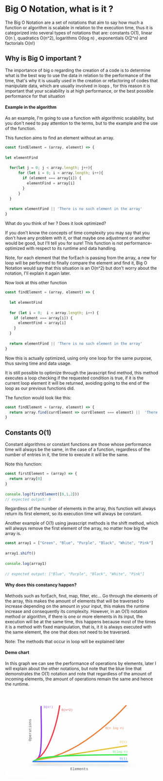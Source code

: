 # Big O Notation, what is it ?

The Big O Notation are a set of notations that aim to say how much a function or algorithm is scalable in relation to the execution time, thus it is categorized into several types of notations that are: constants O(1), linear O(n ), quadratics O(n^2), logarithms O(log n) , exponentials O(2^n) and factorials O(n!)

## Why is Big O important ?

The importance of big o regarding the creation of a code is to determine what is the best way to use the data in relation to the performance of the time, that's why it is usually used in the creation or refactoring of codes that manipulate data, which are usually involved in loops , for this reason it is important that your scalability is at high performance, or the best possible performance for that situation

#### Example in the algorithm

As an example, I'm going to use a function with algorithmic scalability, but you don't need to pay attention to the terms, but to the example and the use of the function.

This function aims to find an element without an array.

```js
const findElement = (array, element) => {

let elementFind

  for(let j = 0; j < array.length; j++){
      for (let i = 0; i < array.length; i++){
        if (element === array[i]) {
          elementFind = array[i]
        }
      }
  }

  return elementFind || 'There is no such element in the array'
}
```

What do you think of her ? Does it look optimized?

If you don't know the concepts of time complexity you may say that you don't have any problem with it, or that maybe one adjustment or another would be good, but I'll tell you for sure! This function is not performance-optimized with respect to its runtime and data handling.

Note, for each element that the forEach is passing from the array, a new for loop will be performed to finally compare the element and find it, Big O Notation would say that this situation is an 
O(n^2) but don't worry about the notation, I'll explain it again later.

Now look at this other function

```js
const findElement = (array, element) => {

  let elementFind

  for (let i = 0;  i < array.length; i++) {
    if (element === array[i]) {
      elementFind = array[i]
    }	
  }

  return elementFind || 'There is no such element in the array'
}
```

Now this is actually optimized, using only one loop for the same purpose, thus saving time and data usage.

It is still possible to optimize through the javascript find method, this method executes a loop checking if the requested condition is true, if it is the current loop element it will be returned, avoiding going to the end of the loop as our previous functions did.

The function would look like this:

```js
const findElement = (array, element) => {
  return array.find(currElement => currElement === element) ||  'There is no such element in the array'
}
```

## Constants O(1)

Constant algorithms or constant functions are those whose performance time will always be the same, in the case of a function, regardless of the number of entries in it, the time to execute it will be the same.

Note this function:

```js
const firstElement = (array) => {
  return array[0]
}

console.log(firstElement([0,1,2]))
// expected output: 0
```

Regardless of the number of elements in the array, this function will always return its first element, so its execution time will always be constant.

Another example of O(1) using javascript methods is the shift method, which will always remove the first element of the array, no matter how big the array is.

```js
const array1 = ["Green", "Blue", "Purple", "Black", "White", "Pink"]

array1.shift() 

console.log(array1)

// expected output: ["Blue", "Purple", "Black", "White", "Pink"]
```

#### Why does this constancy happen?

Methods such as forEach, find, map, filter, etc... Go through the elements of the array, this makes the amount of elements that will be traversed to increase depending on the amount in your input, this makes the runtime increase and consequently its complexity. However, in an O(1) notation method or algorithm, if there is one or more elements in its input, the execution will be at the same time, this happens because most of the times it is a method with fixed manipulation, that is, it it is always executed with the same element, the one that does not need to be traversed.

Note: The methods that occur in loop will be explained later
#### Demo chart

In this graph we can see the performance of operations by elements, later I will explain about the other notations, but note that the blue line that demonstrates the O(1) notation and note that regardless of the amount of incoming elements, the amount of operations remain the same and hence the runtime.

![o(1)](graphic.png)
